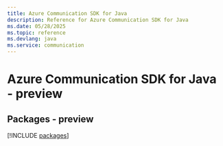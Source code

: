 ```yaml
---
title: Azure Communication SDK for Java
description: Reference for Azure Communication SDK for Java
ms.date: 05/28/2025
ms.topic: reference
ms.devlang: java
ms.service: communication
---
```

# Azure Communication SDK for Java - preview
## Packages - preview
[!INCLUDE [packages](communication-index.md)]